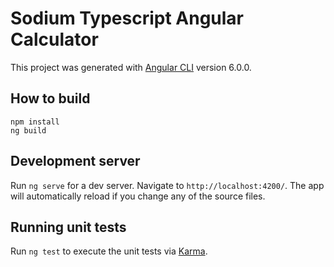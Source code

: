 # Sodium Typescript Angular Calculator

This project was generated with [Angular CLI](https://github.com/angular/angular-cli) version 6.0.0.


## How to build

```
npm install
ng build
```

## Development server

Run `ng serve` for a dev server. Navigate to `http://localhost:4200/`. The app will automatically reload if you change any of the source files.


## Running unit tests

Run `ng test` to execute the unit tests via [Karma](https://karma-runner.github.io).
